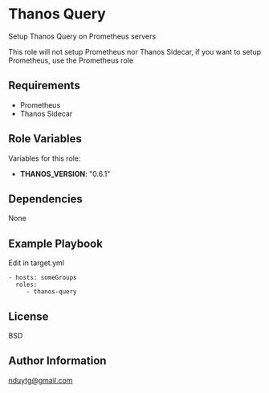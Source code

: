 Thanos Query
=========

Setup Thanos Query on Prometheus servers

This role will not setup Prometheus nor Thanos Sidecar, if you want to setup Prometheus, use the Prometheus role

Requirements
------------

* Prometheus
* Thanos Sidecar

Role Variables
--------------

Variables for this role:

* **THANOS_VERSION**: "0.6.1"

Dependencies
------------

None

Example Playbook
----------------

Edit in target.yml

    - hosts: someGroups
      roles:
         - thanos-query

License
-------

BSD

Author Information
------------------

nduytg@gmail.com
